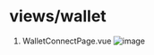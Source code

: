 # views/wallet

1. WalletConnectPage.vue
   ![image](https://user-images.githubusercontent.com/78536273/118101724-dde33c80-b412-11eb-8f83-cf9cf7e58357.png)
